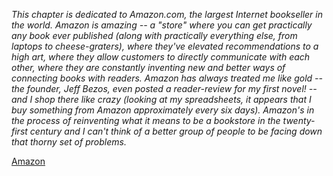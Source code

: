 *This chapter is dedicated to Amazon.com, the largest Internet bookseller in the world. Amazon is *amazing* -- a "store" where you can get practically any book* 
*ever published (along with practically everything else, from laptops to cheese-graters), where they've elevated recommendations to a high art, where they allow* 
*customers to directly communicate with each other, where they are constantly inventing new and better ways of connecting books with readers. Amazon has always* 
*treated me like gold -- the founder, Jeff Bezos, even posted a reader-review for my first novel! -- and I shop there like crazy (looking at my spreadsheets, it* 
*appears that I buy something from Amazon approximately every six days). Amazon's in the process of reinventing what it means to be a bookstore in the* 
*twenty-first century and I can't think of a better group of people to be facing down that thorny set of problems.*

[Amazon](http://www.amazon.com)
